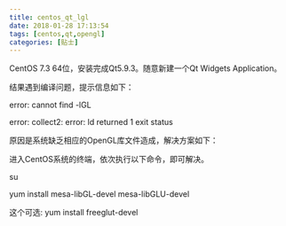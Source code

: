 ```yaml
---
title: centos_qt_lgl
date: 2018-01-28 17:13:54
tags: [centos,qt,opengl]
categories: [贴士]
---
```


CentOS 7.3 64位，安装完成Qt5.9.3。随意新建一个Qt Widgets Application。

结果遇到编译问题，提示信息如下：

error: cannot find -lGL

error: collect2: error: ld returned 1 exit status

原因是系统缺乏相应的OpenGL库文件造成，解决方案如下：

进入CentOS系统的终端，依次执行以下命令，即可解决。

su

yum install mesa-libGL-devel mesa-libGLU-devel

这个可选: yum install freeglut-devel   